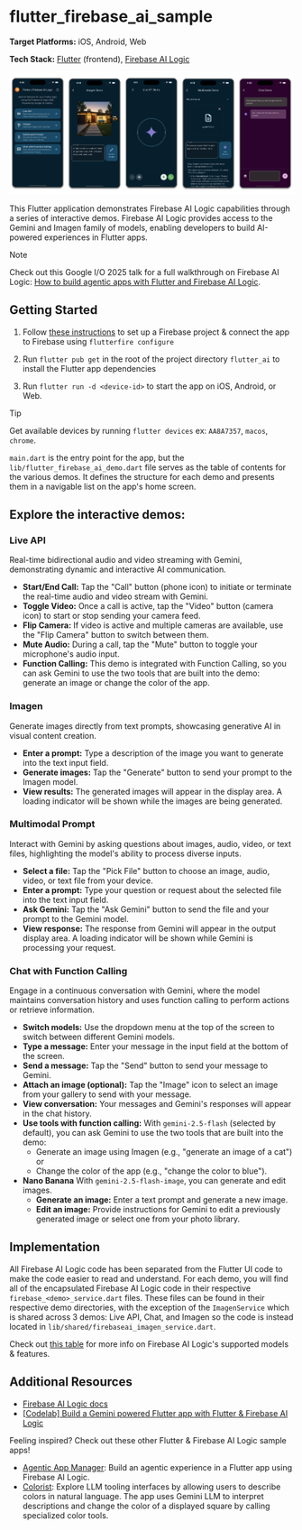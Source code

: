 # flutter_firebase_ai_sample
**Target Platforms:** iOS, Android, Web

**Tech Stack:** [Flutter](https://flutter.dev/) (frontend), 
[Firebase AI Logic](https://firebase.google.com/docs/ai-logic)

![Flutter & Firebase AI Sample App Mobile Screenshots](README/flutter_firebase_ai_sample_hero.png)

This Flutter application demonstrates Firebase AI Logic capabilities through a 
series of interactive demos. Firebase AI Logic provides access to the Gemini and 
Imagen family of models, enabling developers to build AI-powered experiences in 
Flutter apps.

> [!NOTE]
> Check out this Google I/O 2025 talk for a full walkthrough on Firebase AI Logic: 
> [How to build agentic apps with Flutter and Firebase AI Logic](https://www.youtube.com/watch?v=xo271p-Fl_4).

## Getting Started

1. Follow [these instructions](https://firebase.google.com/docs/ai-logic/get-started?&api=vertex#set-up-firebase) 
to set up a Firebase project & connect the app to Firebase using `flutterfire configure`

1. Run `flutter pub get` in the root of the project directory `flutter_ai` to
install the Flutter app dependencies

1. Run `flutter run -d <device-id>` to start the app on iOS, Android, or Web. 

> [!TIP]
> Get available devices by running `flutter devices` ex: `AA8A7357`, `macos`, `chrome`.

`main.dart` is the entry point for the app, but the `lib/flutter_firebase_ai_demo.dart` 
file serves as the table of contents for the various demos. It defines the 
structure for each demo and presents them in a navigable list on the app's home screen. 

## Explore the interactive demos:

### Live API
Real-time bidirectional audio and video streaming with Gemini, demonstrating 
dynamic and interactive AI communication.
- **Start/End Call:** Tap the "Call" button (phone icon) to initiate or terminate 
the real-time audio and video stream with Gemini.
- **Toggle Video:** Once a call is active, tap the "Video" button (camera icon) 
to start or stop sending your camera feed.
- **Flip Camera:** If video is active and multiple cameras are available, use 
the "Flip Camera" button to switch between them.
- **Mute Audio:** During a call, tap the "Mute" button to toggle your 
microphone's audio input.
- **Function Calling:** This demo is integrated with Function Calling, so 
you can ask Gemini to use the two tools that are built into the demo: generate 
an image or change the color of the app.

### Imagen
Generate images directly from text prompts, showcasing generative AI in visual 
content creation.
- **Enter a prompt:** Type a description of the image you want to generate into 
the text input field.
- **Generate images:** Tap the "Generate" button to send your prompt to the 
Imagen model.
- **View results:** The generated images will appear in the display area. 
A loading indicator will be shown while the images are being generated.

### Multimodal Prompt
Interact with Gemini by asking questions about images, audio, video, or text files, 
highlighting the model's ability to process diverse inputs.
- **Select a file:** Tap the "Pick File" button to choose an image, audio, video, 
or text file from your device.
- **Enter a prompt:** Type your question or request about the selected file into 
the text input field.
- **Ask Gemini:** Tap the "Ask Gemini" button to send the file and your prompt 
to the Gemini model.
- **View response:** The response from Gemini will appear in the output display 
area. A loading indicator will be shown while Gemini is processing your request.

### Chat with Function Calling
Engage in a continuous conversation with Gemini, where the model maintains 
conversation history and uses function calling to perform actions or retrieve information.
- **Switch models:** Use the dropdown menu at the top of the screen to switch 
between different Gemini models.
- **Type a message:** Enter your message in the input field at the bottom of the screen.
- **Send a message:** Tap the "Send" button to send your message to Gemini.
- **Attach an image (optional):** Tap the "Image" icon to select an image 
from your gallery to send with your message.
- **View conversation:** Your messages and Gemini's responses will appear in the chat history.
- **Use tools with function calling:** With `gemini-2.5-flash` (selected by default), 
you can ask Gemini to use the two tools that are built into the demo: 
    - Generate an image using Imagen (e.g., "generate an image of a cat") or 
    - Change the color of the app (e.g., "change the color to blue").
- **Nano Banana**  With `gemini-2.5-flash-image`, you can generate and edit images. 
    - **Generate an image:** Enter a text prompt and generate a new image.
    - **Edit an image:** Provide instructions for Gemini to edit a previously generated image or select one from your photo library. 

## Implementation
All Firebase AI Logic code has been separated from the Flutter UI code to make 
the code easier to read and understand. For each demo, you will find all of the 
encapsulated Firebase AI Logic code in their respective `firebase_<demo>_service.dart` files. 
These files can be found in their respective demo directories,  with the exception of 
the `ImagenService` which is shared across 3 demos: Live API, Chat, and Imagen 
so the code is instead located in `lib/shared/firebaseai_imagen_service.dart`.

Check out [this table](https://firebase.google.com/docs/ai-logic/models) for 
more info on Firebase AI Logic's supported models & features.

## Additional Resources
- [Firebase AI Logic docs](https://firebase.google.com/docs/ai-logic)
- [[Codelab] Build a Gemini powered Flutter app with Flutter & Firebase AI Logic](https://codelabs.developers.google.com/codelabs/flutter-gemini-colorist)

Feeling inspired? Check out these other Flutter & Firebase AI Logic sample apps!
- [Agentic App Manager](https://github.com/flutter/demos/tree/main/agentic_app_manager): 
Build an agentic experience in a Flutter app using Firebase AI Logic.
- [Colorist](https://github.com/flutter/demos/tree/main/vertex_ai_firebase_flutter_app): 
Explore LLM tooling interfaces by allowing users to describe colors in natural language. 
The app uses Gemini LLM to interpret descriptions and change the color of a 
displayed square by calling specialized color tools.
